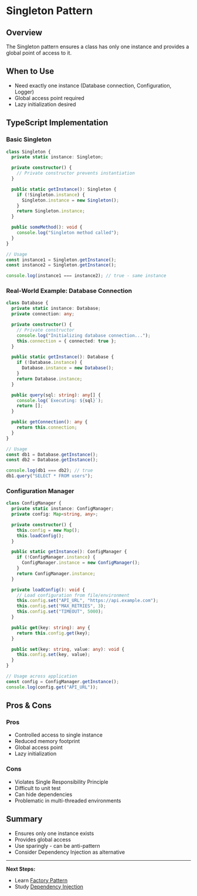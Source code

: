 # Singleton Pattern

## Overview

The Singleton pattern ensures a class has only one instance and provides a global point of access to it.

## When to Use

- Need exactly one instance (Database connection, Configuration, Logger)
- Global access point required
- Lazy initialization desired

## TypeScript Implementation

### Basic Singleton

```typescript
class Singleton {
  private static instance: Singleton;

  private constructor() {
    // Private constructor prevents instantiation
  }

  public static getInstance(): Singleton {
    if (!Singleton.instance) {
      Singleton.instance = new Singleton();
    }
    return Singleton.instance;
  }

  public someMethod(): void {
    console.log("Singleton method called");
  }
}

// Usage
const instance1 = Singleton.getInstance();
const instance2 = Singleton.getInstance();

console.log(instance1 === instance2); // true - same instance
```

### Real-World Example: Database Connection

```typescript
class Database {
  private static instance: Database;
  private connection: any;

  private constructor() {
    // Private constructor
    console.log("Initializing database connection...");
    this.connection = { connected: true };
  }

  public static getInstance(): Database {
    if (!Database.instance) {
      Database.instance = new Database();
    }
    return Database.instance;
  }

  public query(sql: string): any[] {
    console.log(`Executing: ${sql}`);
    return [];
  }

  public getConnection(): any {
    return this.connection;
  }
}

// Usage
const db1 = Database.getInstance();
const db2 = Database.getInstance();

console.log(db1 === db2); // true
db1.query("SELECT * FROM users");
```

### Configuration Manager

```typescript
class ConfigManager {
  private static instance: ConfigManager;
  private config: Map<string, any>;

  private constructor() {
    this.config = new Map();
    this.loadConfig();
  }

  public static getInstance(): ConfigManager {
    if (!ConfigManager.instance) {
      ConfigManager.instance = new ConfigManager();
    }
    return ConfigManager.instance;
  }

  private loadConfig(): void {
    // Load configuration from file/environment
    this.config.set("API_URL", "https://api.example.com");
    this.config.set("MAX_RETRIES", 3);
    this.config.set("TIMEOUT", 5000);
  }

  public get(key: string): any {
    return this.config.get(key);
  }

  public set(key: string, value: any): void {
    this.config.set(key, value);
  }
}

// Usage across application
const config = ConfigManager.getInstance();
console.log(config.get("API_URL"));
```

## Pros & Cons

### Pros

- Controlled access to single instance
- Reduced memory footprint
- Global access point
- Lazy initialization

### Cons

- Violates Single Responsibility Principle
- Difficult to unit test
- Can hide dependencies
- Problematic in multi-threaded environments

## Summary

- Ensures only one instance exists
- Provides global access
- Use sparingly - can be anti-pattern
- Consider Dependency Injection as alternative

---

**Next Steps:**

- Learn [Factory Pattern](factory.md)
- Study [Dependency Injection](../../02-advanced-concepts/dependency-injection.md)
